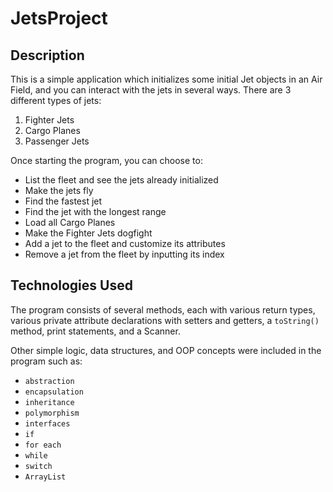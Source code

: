 # JetsProject

## Description
This is a simple application which initializes some initial Jet objects in an Air Field, and you can interact with the jets in several ways.
There are 3 different types of jets:
1. Fighter Jets
2. Cargo Planes
3. Passenger Jets

Once starting the program, you can choose to:
- List the fleet and see the jets already initialized
- Make the jets fly
- Find the fastest jet
- Find the jet with the longest range
- Load all Cargo Planes
- Make the Fighter Jets dogfight
- Add a jet to the fleet and customize its attributes
- Remove a jet from the fleet by inputting its index

## Technologies Used
The program consists of several methods, each with various return types, various private attribute declarations with setters and getters, a `toString()` method, print statements, and a Scanner.

Other simple logic, data structures, and OOP concepts were included in the program such as:
- `abstraction`
- `encapsulation`
- `inheritance`
- `polymorphism`
- `interfaces`
- `if`
- `for each`
- `while`
- `switch`
- `ArrayList`